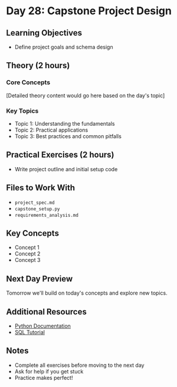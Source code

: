 # Day 28: Capstone Project Design

## Learning Objectives

- Define project goals and schema design

## Theory (2 hours)

### Core Concepts
[Detailed theory content would go here based on the day's topic]

### Key Topics
- Topic 1: Understanding the fundamentals
- Topic 2: Practical applications
- Topic 3: Best practices and common pitfalls

## Practical Exercises (2 hours)

- Write project outline and initial setup code

## Files to Work With

- `project_spec.md`
- `capstone_setup.py`
- `requirements_analysis.md`

## Key Concepts
- Concept 1
- Concept 2  
- Concept 3

## Next Day Preview
Tomorrow we'll build on today's concepts and explore new topics.

## Additional Resources
- [Python Documentation](https://docs.python.org/3/)
- [SQL Tutorial](https://www.w3schools.com/sql/)

## Notes
- Complete all exercises before moving to the next day
- Ask for help if you get stuck
- Practice makes perfect!
